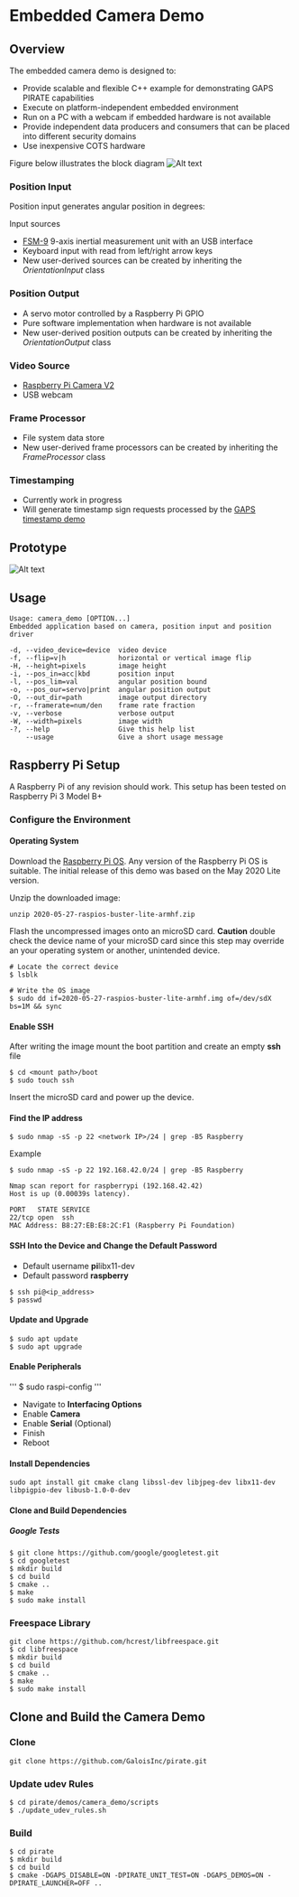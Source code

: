 # Embedded Camera Demo

## Overview
The embedded camera demo is designed to:
* Provide scalable and flexible C++ example for demonstrating GAPS PIRATE capabilities
* Execute on platform-independent embedded environment
* Run on a PC with a webcam if embedded hardware is not available
* Provide independent data producers and consumers that can be placed into different security domains
* Use inexpensive COTS hardware

Figure below illustrates the block diagram
 ![Alt text](img/gaps_pi_demo.png?raw=true "Block Diagram")

### Position Input
Position input generates angular position in degrees:

Input sources
 * [FSM-9](https://www.ceva-dsp.com/product/fsm-9/) 9-axis inertial measurement unit with an USB interface
 * Keyboard input with read from left/right arrow keys
 * New user-derived sources can be created by inheriting the *OrientationInput* class

### Position Output
 * A servo motor controlled by a Raspberry Pi GPIO
 * Pure software implementation when hardware is not available
 * New user-derived position outputs can be created by inheriting the *OrientationOutput* class

### Video Source
 * [Raspberry Pi Camera V2](https://www.raspberrypi.org/products/camera-module-v2)
 * USB webcam

### Frame Processor
 * File system data store
 * New user-derived frame processors can be created by inheriting the *FrameProcessor* class

### Timestamping
 * Currently work in progress
 * Will generate timestamp sign requests processed by the [GAPS timestamp demo](https://github.com/GaloisInc/pirate/tree/master/demos/time_demo)

## Prototype
 ![Alt text](img/embedded_camera_demo.jpg?raw=true "Prototype")

## Usage
```
Usage: camera_demo [OPTION...]
Embedded application based on camera, position input and position driver

-d, --video_device=device  video device
-f, --flip=v|h             horizontal or vertical image flip
-H, --height=pixels        image height
-i, --pos_in=acc|kbd       position input
-l, --pos_lim=val          angular position bound
-o, --pos_our=servo|print  angular position output
-O, --out_dir=path         image output directory
-r, --framerate=num/den    frame rate fraction
-v, --verbose              verbose output
-W, --width=pixels         image width
-?, --help                 Give this help list
    --usage                Give a short usage message
```

## Raspberry Pi Setup
A Raspberry Pi of any revision should work. This setup has been tested on
Raspberry Pi 3 Model B+

### Configure the Environment

#### Operating System
Download the [Raspberry Pi OS](https://www.raspberrypi.org/downloads/raspberry-pi-os).
Any version of the Raspberry Pi OS is suitable. The initial release of this demo
was based on the May 2020 Lite version.

Unzip the downloaded image:
```
unzip 2020-05-27-raspios-buster-lite-armhf.zip
```

Flash the uncompressed images onto an microSD card. **Caution** double check
the device name of your microSD card since this step may override an your operating
system or another, unintended device.
```
# Locate the correct device
$ lsblk

# Write the OS image
$ sudo dd if=2020-05-27-raspios-buster-lite-armhf.img of=/dev/sdX bs=1M && sync
```

#### Enable SSH
After writing the image mount the boot partition and create an empty **ssh**
file
```
$ cd <mount path>/boot
$ sudo touch ssh
```
Insert the microSD card and power up the device.

#### Find the IP address

```
$ sudo nmap -sS -p 22 <network IP>/24 | grep -B5 Raspberry
```

Example
```
$ sudo nmap -sS -p 22 192.168.42.0/24 | grep -B5 Raspberry

Nmap scan report for raspberrypi (192.168.42.42)
Host is up (0.00039s latency).

PORT   STATE SERVICE
22/tcp open  ssh
MAC Address: B8:27:EB:E8:2C:F1 (Raspberry Pi Foundation)
```

#### SSH Into the Device and Change the Default Password
* Default username **pi**libx11-dev
* Default password **raspberry**
```
$ ssh pi@<ip_address>
$ passwd
```

#### Update and Upgrade
```
$ sudo apt update
$ sudo apt upgrade
```

#### Enable Peripherals
'''
$ sudo raspi-config
'''
* Navigate to **Interfacing Options**
* Enable **Camera**
* Enable **Serial** (Optional)
* Finish
* Reboot

#### Install Dependencies
```
sudo apt install git cmake clang libssl-dev libjpeg-dev libx11-dev libpigpio-dev libusb-1.0-0-dev
```

#### Clone and Build Dependencies

##### Google Tests
```
$ git clone https://github.com/google/googletest.git
$ cd googletest
$ mkdir build
$ cd build
$ cmake ..
$ make
$ sudo make install
```

### Freespace Library
```
git clone https://github.com/hcrest/libfreespace.git
$ cd libfreespace
$ mkdir build
$ cd build
$ cmake ..
$ make
$ sudo make install
```

## Clone and Build the Camera Demo

### Clone
```
git clone https://github.com/GaloisInc/pirate.git
```

### Update udev Rules
```
$ cd pirate/demos/camera_demo/scripts
$ ./update_udev_rules.sh
```

### Build
```
$ cd pirate
$ mkdir build
$ cd build
$ cmake -DGAPS_DISABLE=ON -DPIRATE_UNIT_TEST=ON -DGAPS_DEMOS=ON -DPIRATE_LAUNCHER=OFF ..
```
